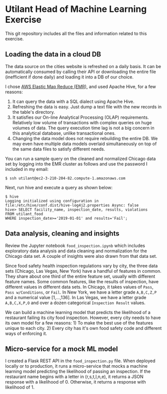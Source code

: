 # Utilant Head of Machine Learning Exercise

This git repository includes all the files and information related to this exercise.

## Loading the data in a cloud DB

The data source on the cities website is refreshed on a daily basis.  It can be automatically consumed by calling their API or downloading the entire file (inefficient if done daily) and loading it into a DB of our choice.

I chose [AWS Elastic Map Reduce (EMR)](<https://aws.amazon.com/emr/>), and used Apache Hive, for a few reasons:

1. It can query the data with a SQL dialect using Apache Hive.
2. Refreshing the data is easy.  Just dump a text file with the new records in the table's directory.
3. It satisfies our On-line Analytical Processing (OLAP) requirements.  Relatively low volume of transactions with complex queries on huge volumes of data.  The query execution time lag is not a big concern in this analytical database, unlike transactional ones.
4. Changing the data model does not require rebuilding the entire DB.  We may even have multiple data models overlaid simultaneously on top of the same data files to satisfy different needs.

You can run a sample query on the cleaned and normalized Chicago data set by logging into the EMR cluster as follows and use the password I included in my email:

```
$ ssh utilant@ec2-3-210-204-82.compute-1.amazonaws.com
```

Next, run hive and execute a query as shown below:

```
$ hive
Logging initialized using configuration in file:/etc/hive/conf.dist/hive-log4j2.properties Async: false
hive> SELECT facility_name, inspection_date, results, violations
FROM utilant_food
WHERE inspection_date>='2019-01-01' and results='Fail';
```



## Data analysis, cleaning and insights

Review the Jupyter notebook `food_inspection.ipynb` which includes exploratory data analysis and data cleaning and normalization for the Chicago data set.  A couple of insights were also drawn from that data set.

Since food safety health inspection regulations vary by city, the three data sets (Chicago, Las Vegas, New York) have a handful of features in common.  They share about one third of the entire feature set, usually with different feature names.  Some common features, like the results of inspection, have different values in different data sets.  In Chicago, it takes values of `Pass`, `Pass w/Conditions`, or `Fail`.  In New York, we have a letter grade `A,B,C,Z,P` and a numerical value [1,...,136].  In Las Vegas, we have a letter grade `A,B,C,X,P,O` and over a dozen categorical `Inspection Result` values.

We can build a machine learning model that predicts the likelihood of a restaurant failing its city food inspection.  However, every city needs to have its own model for a few reasons:  1) To make the best use of the features unique to each city.  2) Every city has it's own food safety code and different ways of enforcing it.

## Micro-service for a mock ML model

I created a Flask REST API in the `food_inspection.py` file.  When deployed locally or to production, it runs a micro-service that mocks a machine learning model predicting the likelihood of passing an inspection.  If the restaurant name begins with a letter in (r,s,t,l,n,e), it returns a JSON response with a likelihood of 0.  Otherwise, it returns a response with likelihood of 1.
